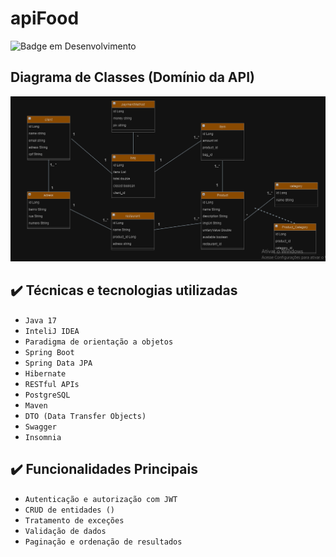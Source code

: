 # apiFood

![Badge em Desenvolvimento](http://img.shields.io/static/v1?label=STATUS&message=EM%20DESENVOLVIMENTO&color=GREEN&style=for-the-badge)

## Diagrama de Classes (Domínio da API)
![Descrição da Imagem](src/main/resources/static/uml.png)

## ✔️ Técnicas e tecnologias utilizadas

- ``Java 17``
- ``InteliJ IDEA``
- ``Paradigma de orientação a objetos``
- ``Spring Boot``
- ``Spring Data JPA``
- ``Hibernate``
- ``RESTful APIs``
- ``PostgreSQL``
- ``Maven``
- ``DTO (Data Transfer Objects)``
- ``Swagger``
- ``Insomnia``

## ✔️ Funcionalidades Principais

- ``Autenticação e autorização com JWT``
- ``CRUD de entidades ()``
- ``Tratamento de exceções``
- ``Validação de dados``
- ``Paginação e ordenação de resultados``

